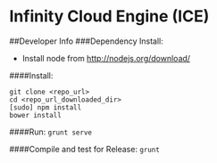Infinity Cloud Engine (ICE)
===================
##Developer Info
###Dependency Install:
- Install node from http://nodejs.org/download/

####Install:
```
git clone <repo_url>
cd <repo_url_downloaded_dir>
[sudo] npm install
bower install
```

####Run:
`grunt serve`

####Compile and test for Release:
`grunt`
